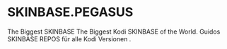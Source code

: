 # SKINBASE.PEGASUS
The Biggest SKINBASE
The Biggest Kodi SKINBASE of the World.
Guidos SKINBASE REPOS für alle Kodi Versionen .


